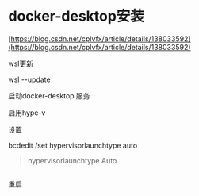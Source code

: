 # docker-desktop安装
[https://blog.csdn.net/cplvfx/article/details/138033592](https://blog.csdn.net/cplvfx/article/details/138033592)



wsl更新

 wsl --update

启动docker-desktop 服务

启用hype-v

设置

bcdedit /set hypervisorlaunchtype auto

> hypervisorlaunchtype    Auto
>

```plain

```

重启



